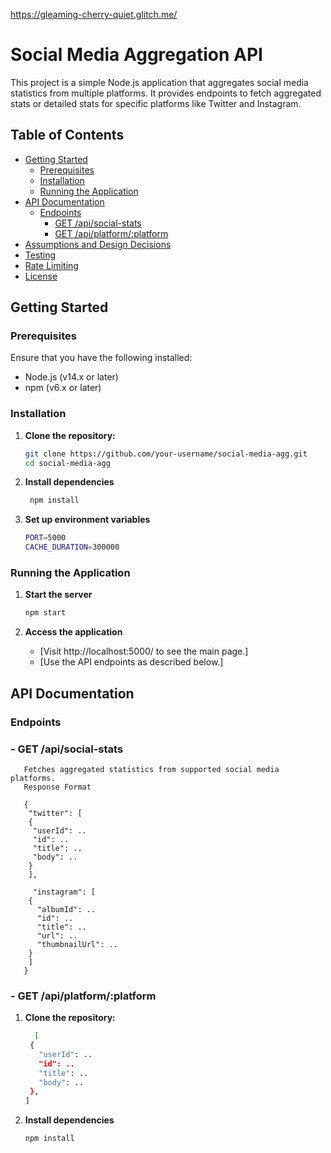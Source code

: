 https://gleaming-cherry-quiet.glitch.me/


# Social Media Aggregation API

This project is a simple Node.js application that aggregates social media statistics from multiple platforms. It provides endpoints to fetch aggregated stats or detailed stats for specific platforms like Twitter and Instagram.

## Table of Contents

- [Getting Started](#getting-started)
  - [Prerequisites](#prerequisites)
  - [Installation](#installation)
  - [Running the Application](#running-the-application)
- [API Documentation](#api-documentation)
  - [Endpoints](#endpoints)
    - [GET /api/social-stats](#get-apisocial-stats)
    - [GET /api/platform/:platform](#get-apiplatformplatform)
- [Assumptions and Design Decisions](#assumptions-and-design-decisions)
- [Testing](#testing)
- [Rate Limiting](#rate-limiting)
- [License](#license)

## Getting Started

### Prerequisites

Ensure that you have the following installed:

- Node.js (v14.x or later)
- npm (v6.x or later)

### Installation

1. **Clone the repository:**

   ```bash
   git clone https://github.com/your-username/social-media-agg.git
   cd social-media-agg

2.  **Install dependencies**
     ```bash
      npm install
3. **Set up environment variables**
    ```bash
    PORT=5000
   CACHE_DURATION=300000

### Running the Application    
1. **Start the server**
    ```bash
    npm start
2. **Access the application**
      
      - [Visit http://localhost:5000/ to see the main page.]
      - [Use the API endpoints as described below.]

## API Documentation
### Endpoints
   ### - GET /api/social-stats
       Fetches aggregated statistics from supported social media platforms.
       Response Format
       
       {
        "twitter": [
        {
         "userId": ..
         "id": ..
         "title": ..
         "body": ..
        }
        ],

         "instagram": [
        {
          "albumId": ..
          "id": ..
          "title": ..
          "url": ..
          "thumbnailUrl": ..
        }
        ]
       }
   ### - GET /api/platform/:platform
   1. **Clone the repository:**
      ```bash
        [
       {
         "userId": ..
         "id": ..
         "title": ..
         "body": ..
       },
      ]


2.  **Install dependencies**
       ```bash
      npm install

